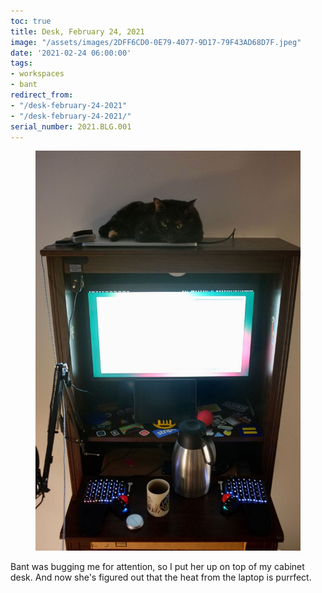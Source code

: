 ```yaml
---
toc: true
title: Desk, February 24, 2021
image: "/assets/images/2DFF6CD0-0E79-4077-9D17-79F43AD68D7F.jpeg"
date: '2021-02-24 06:00:00'
tags:
- workspaces
- bant
redirect_from:
- "/desk-february-24-2021"
- "/desk-february-24-2021/"
serial_number: 2021.BLG.001
---
```

<figure class="kg-card kg-image-card"><img src="/assets/images/2DFF6CD0-0E79-4077-9D17-79F43AD68D7F.jpeg" /></figure>

Bant was bugging me for attention, so I put her up on top of my cabinet desk. And now she's figured out that the heat from the laptop is purrfect.

